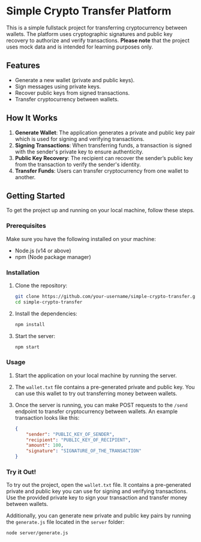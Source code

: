 # Simple Crypto Transfer Platform

This is a simple fullstack project for transferring cryptocurrency between wallets. The platform uses cryptographic signatures and public key recovery to authorize and verify transactions. **Please note** that the project uses mock data and is intended for learning purposes only.

## Features

- Generate a new wallet (private and public keys).
- Sign messages using private keys.
- Recover public keys from signed transactions.
- Transfer cryptocurrency between wallets.

## How It Works

1. **Generate Wallet**: The application generates a private and public key pair which is used for signing and verifying transactions.
2. **Signing Transactions**: When transferring funds, a transaction is signed with the sender's private key to ensure authenticity.
3. **Public Key Recovery**: The recipient can recover the sender’s public key from the transaction to verify the sender's identity.
4. **Transfer Funds**: Users can transfer cryptocurrency from one wallet to another.

## Getting Started

To get the project up and running on your local machine, follow these steps.

### Prerequisites

Make sure you have the following installed on your machine:

- Node.js (v14 or above)
- npm (Node package manager)

### Installation

1. Clone the repository:
    ```bash
    git clone https://github.com/your-username/simple-crypto-transfer.git
    cd simple-crypto-transfer
    ```

2. Install the dependencies:
    ```bash
    npm install
    ```

3. Start the server:
    ```bash
    npm start
    ```

### Usage

1. Start the application on your local machine by running the server.
2. The `wallet.txt` file contains a pre-generated private and public key. You can use this wallet to try out transferring money between wallets.
3. Once the server is running, you can make POST requests to the `/send` endpoint to transfer cryptocurrency between wallets. An example transaction looks like this:

    ```json
    {
        "sender": "PUBLIC_KEY_OF_SENDER",
        "recipient": "PUBLIC_KEY_OF_RECIPIENT",
        "amount": 100,
        "signature": "SIGNATURE_OF_THE_TRANSACTION"
    }
    ```

### Try it Out!

To try out the project, open the `wallet.txt` file. It contains a pre-generated private and public key you can use for signing and verifying transactions. Use the provided private key to sign your transaction and transfer money between wallets.

Additionally, you can generate new private and public key pairs by running the `generate.js` file located in the `server` folder:

```bash
node server/generate.js

